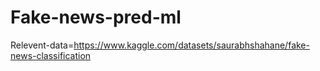 # Fake-news-pred-ml
Relevent-data=https://www.kaggle.com/datasets/saurabhshahane/fake-news-classification
